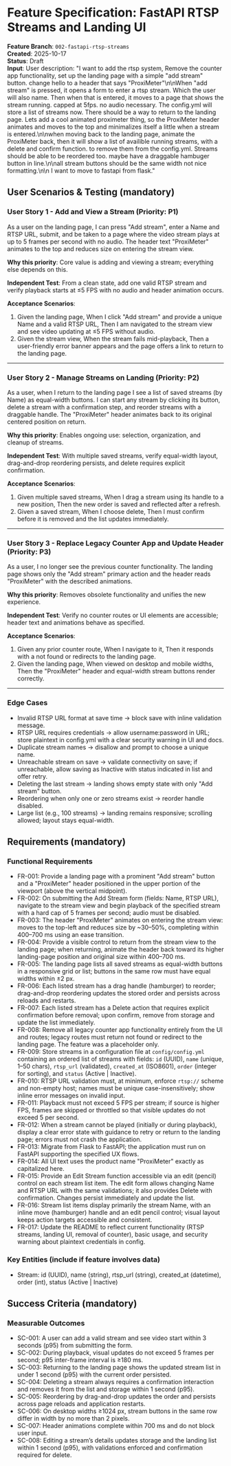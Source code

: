 # Feature Specification: FastAPI RTSP Streams and Landing UI

**Feature Branch**: `002-fastapi-rtsp-streams`  
**Created**: 2025-10-17  
**Status**: Draft  
**Input**: User description: "I want to add the rtsp system, Remove the counter app functionality, set up the landing page with a simple \"add stream\" button. change hello to a header that says \"ProxiMeter\"\n\nWhen \"add stream\" is pressed, it opens a form to enter a rtsp stream. Which the user will also name. Then when that is entered, it moves to a page that shows the stream running. capped at 5fps. no audio necessary. The config.yml will store a list of streams now. There should be a way to return to the landing page. Lets add a cool animated proximeter thing, so the ProxiMeter header animates and moves to the top and minimalizes itself a little when a stream is entered.\n\nwhen moving back to the landing page, animate the ProxiMeter back, then it will show a list of availible running streams, with a delete and confirm function. to remove them from the config.yml. Streams should be able to be reordered too. maybe have a draggable hambuger button in line.\n\nall stream buttons should be the same width not nice formatting.\n\n I want to move to fastapi from flask."

## User Scenarios & Testing (mandatory)

### User Story 1 - Add and View a Stream (Priority: P1)

As a user on the landing page, I can press "Add stream", enter a Name and RTSP URL, submit, and be taken to a page where the video stream plays at up to 5 frames per second with no audio. The header text "ProxiMeter" animates to the top and reduces size on entering the stream view.

**Why this priority**: Core value is adding and viewing a stream; everything else depends on this.

**Independent Test**: From a clean state, add one valid RTSP stream and verify playback starts at ≤5 FPS with no audio and header animation occurs.

**Acceptance Scenarios**:

1. Given the landing page, When I click "Add stream" and provide a unique Name and a valid RTSP URL, Then I am navigated to the stream view and see video updating at ≤5 FPS without audio.
2. Given the stream view, When the stream fails mid-playback, Then a user-friendly error banner appears and the page offers a link to return to the landing page.

---

### User Story 2 - Manage Streams on Landing (Priority: P2)

As a user, when I return to the landing page I see a list of saved streams (by Name) as equal-width buttons. I can start any stream by clicking its button, delete a stream with a confirmation step, and reorder streams with a draggable handle. The "ProxiMeter" header animates back to its original centered position on return.

**Why this priority**: Enables ongoing use: selection, organization, and cleanup of streams.

**Independent Test**: With multiple saved streams, verify equal-width layout, drag-and-drop reordering persists, and delete requires explicit confirmation.

**Acceptance Scenarios**:

1. Given multiple saved streams, When I drag a stream using its handle to a new position, Then the new order is saved and reflected after a refresh.
2. Given a saved stream, When I choose delete, Then I must confirm before it is removed and the list updates immediately.

---

### User Story 3 - Replace Legacy Counter App and Update Header (Priority: P3)

As a user, I no longer see the previous counter functionality. The landing page shows only the "Add stream" primary action and the header reads "ProxiMeter" with the described animations.

**Why this priority**: Removes obsolete functionality and unifies the new experience.

**Independent Test**: Verify no counter routes or UI elements are accessible; header text and animations behave as specified.

**Acceptance Scenarios**:

1. Given any prior counter route, When I navigate to it, Then it responds with a not found or redirects to the landing page.
2. Given the landing page, When viewed on desktop and mobile widths, Then the "ProxiMeter" header and equal-width stream buttons render correctly.

---

### Edge Cases

- Invalid RTSP URL format at save time → block save with inline validation message.
- RTSP URL requires credentials → allow username:password in URL; store plaintext in config.yml with a clear security warning in UI and docs.
- Duplicate stream names → disallow and prompt to choose a unique name.
- Unreachable stream on save → validate connectivity on save; if unreachable, allow saving as Inactive with status indicated in list and offer retry.
- Deleting the last stream → landing shows empty state with only "Add stream" button.
- Reordering when only one or zero streams exist → reorder handle disabled.
- Large list (e.g., 100 streams) → landing remains responsive; scrolling allowed; layout stays equal-width.

## Requirements (mandatory)

### Functional Requirements

- FR-001: Provide a landing page with a prominent "Add stream" button and a "ProxiMeter" header positioned in the upper portion of the viewport (above the vertical midpoint).
- FR-002: On submitting the Add Stream form (fields: Name, RTSP URL), navigate to the stream view and begin playback of the specified stream with a hard cap of 5 frames per second; audio must be disabled.
- FR-003: The header "ProxiMeter" animates on entering the stream view: moves to the top-left and reduces size by ~30–50%, completing within 400–700 ms using an ease transition.
- FR-004: Provide a visible control to return from the stream view to the landing page; when returning, animate the header back toward its higher landing-page position and original size within 400–700 ms.
- FR-005: The landing page lists all saved streams as equal-width buttons in a responsive grid or list; buttons in the same row must have equal widths within ±2 px.
- FR-006: Each listed stream has a drag handle (hamburger) to reorder; drag-and-drop reordering updates the stored order and persists across reloads and restarts.
- FR-007: Each listed stream has a Delete action that requires explicit confirmation before removal; upon confirm, remove from storage and update the list immediately.
- FR-008: Remove all legacy counter app functionality entirely from the UI and routes; legacy routes must return not found or redirect to the landing page. The feature was a placeholder only.
- FR-009: Store streams in a configuration file at `config/config.yml` containing an ordered list of streams with fields: `id` (UUID), `name` (unique, 1–50 chars), `rtsp_url` (validated), `created_at` (ISO8601), `order` (integer for sorting), and `status` (Active | Inactive).
- FR-010: RTSP URL validation must, at minimum, enforce `rtsp://` scheme and non-empty host; names must be unique case-insensitively; show inline error messages on invalid input.
- FR-011: Playback must not exceed 5 FPS per stream; if source is higher FPS, frames are skipped or throttled so that visible updates do not exceed 5 per second.
- FR-012: When a stream cannot be played (initially or during playback), display a clear error state with guidance to retry or return to the landing page; errors must not crash the application.
- FR-013: Migrate from Flask to FastAPI; the application must run on FastAPI supporting the specified UX flows.
- FR-014: All UI text uses the product name "ProxiMeter" exactly as capitalized here.
- FR-015: Provide an Edit Stream function accessible via an edit (pencil) control on each stream list item. The edit form allows changing Name and RTSP URL with the same validations; it also provides Delete with confirmation. Changes persist immediately and update the list.
- FR-016: Stream list items display primarily the stream Name, with an inline move (hamburger) handle and an edit pencil control; visual layout keeps action targets accessible and consistent.
- FR-017: Update the README to reflect current functionality (RTSP streams, landing UI, removal of counter), basic usage, and security warning about plaintext credentials in config.

### Key Entities (include if feature involves data)

- Stream: id (UUID), name (string), rtsp_url (string), created_at (datetime), order (int), status (Active | Inactive)

## Success Criteria (mandatory)

### Measurable Outcomes

- SC-001: A user can add a valid stream and see video start within 3 seconds (p95) from submitting the form.
- SC-002: During playback, visual updates do not exceed 5 frames per second; p95 inter-frame interval is ≥180 ms.
- SC-003: Returning to the landing page shows the updated stream list in under 1 second (p95) with the current order persisted.
- SC-004: Deleting a stream always requires a confirmation interaction and removes it from the list and storage within 1 second (p95).
- SC-005: Reordering by drag-and-drop updates the order and persists across page reloads and application restarts.
- SC-006: On desktop widths ≥1024 px, stream buttons in the same row differ in width by no more than 2 pixels.
- SC-007: Header animations complete within 700 ms and do not block user input.
- SC-008: Editing a stream’s details updates storage and the landing list within 1 second (p95), with validations enforced and confirmation required for delete.